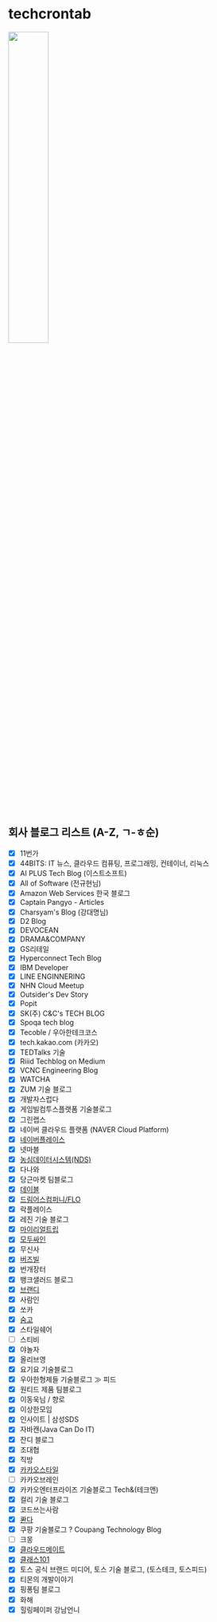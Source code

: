 # techcrontab
<img src="https://scontent-gmp1-1.xx.fbcdn.net/v/t39.30808-6/268786456_110404478182435_34759209790788281_n.jpg?_nc_cat=104&ccb=1-5&_nc_sid=e3f864&_nc_ohc=ni9C80f3zgsAX_sTqZQ&_nc_ht=scontent-gmp1-1.xx&oh=00_AT--F0GfzvycgZBAgzW7Stnaj_l6V44I9ymYOpRdlPazsA&oe=61D62C72" width="40%" height="40%"/>

## 회사 블로그 리스트 (A-Z, ㄱ-ㅎ순)
- [x] 11번가
- [x] 44BITS: IT 뉴스, 클라우드 컴퓨팅, 프로그래밍, 컨테이너, 리눅스
- [x] AI PLUS Tech Blog (이스트소프트)
- [x] All of Software (전규현님)
- [x] Amazon Web Services 한국 블로그
- [x] Captain Pangyo - Articles
- [x] Charsyam's Blog (강대명님)
- [x] D2 Blog
- [x] DEVOCEAN
- [x] DRAMA&COMPANY
- [x] GS리테일
- [x] Hyperconnect Tech Blog
- [x] IBM Developer
- [x] LINE ENGINNERING
- [x] NHN Cloud Meetup
- [x] Outsider's Dev Story
- [x] Popit
- [x] SK(주) C&C's TECH BLOG
- [x] Spoqa tech blog
- [x] Tecoble / 우아한테크코스
- [x] tech.kakao.com (카카오)
- [x] TEDTalks 기술
- [x] Riiid Techblog on Medium
- [x] VCNC Engineering Blog
- [x] WATCHA
- [x] ZUM 기술 블로그
- [x] 개발자스럽다
- [x] 게임빌컴투스플랫폼 기술블로그
- [x] 그린랩스
- [x] 네이버 클라우드 플랫폼 (NAVER Cloud Platform)
- [x] [네이버플레이스](https://medium.com/naver-place-dev)
- [x] 넷마블
- [x] [농심데이터시스템(NDS)](https://tech.cloud.nongshim.co.kr)
- [x] 다나와
- [x] 당근마켓 팀블로그
- [x] [데이블](https://teamdable.github.io)
- [x] [드림어스컴퍼니/FLO](https://www.blog-dreamus.com/)
- [x] 락플레이스
- [x] 레진 기술 블로그
- [x] [마이리얼트립](https://medium.com/myrealtrip-product)
- [x] [모두싸인](https://team.modusign.co.kr)
- [x] 무신사
- [x] [버즈빌](https://tech.buzzvil.com/)
- [x] 번개장터
- [x] 뱅크샐러드 블로그
- [x] [브랜디](http://labs.brandi.co.kr)
- [x] 사람인
- [x] 쏘카
- [x] [숨고](https://medium.com/soomgo-tech)
- [x] 스타일쉐어
- [ ] 스티비
- [x] 야놀자
- [x] 올리브영
- [x] 요기요 기술블로그
- [x] 우아한형제들 기술블로그 ≫ 피드
- [x] 원티드 제품 팀블로그
- [x] 이동욱님 / 향로
- [x] 이상한모임
- [x] 인사이트 | 삼성SDS
- [x] 자바캔(Java Can Do IT)
- [x] 잔디 블로그
- [x] 조대협
- [x] 직방
- [x] [카카오스타일](https://devblog.croquis.com/ko/)
- [ ] 카카오브레인
- [x] 카카오엔터프라이즈 기술블로그 Tech&(테크앤)
- [x] 컬리 기술 블로그
- [x] 코드쓰는사람
- [x] [콴다](https://blog.mathpresso.com/)
- [x] 쿠팡 기술블로그 ? Coupang Technology Blog
- [ ] 크몽
- [x] [클라우드메이트](https://tech.cloudmt.co.kr)
- [x] [클래스101](https://medium.com/class101)
- [x] 토스 공식 브랜드 미디어, 토스 기술 블로그, (토스테크, 토스피드)
- [x] 티몬의 개발이야기
- [x] 핑퐁팀 블로그
- [x] 화해
- [x] 힐링페이퍼 강남언니
